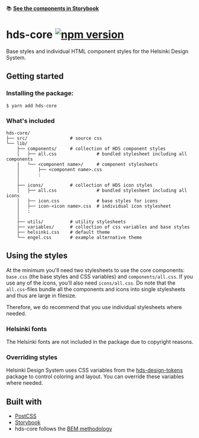 :books: [**See the components in Storybook**](https://city-of-helsinki.github.io/helsinki-design-system/storybook/core)

# hds-core [![npm version](https://badge.fury.io/js/hds-core.svg)](https://www.npmjs.com/package/hds-core)

Base styles and individual HTML component styles for the Helsinki Design System.

## Getting started

### Installing the package:

```
$ yarn add hds-core
```

### What's included

```
hds-core/
├── src/                # source css
└── lib/
    ├── components/     # collection of HDS component styles
    │   ├── all.css               # bundled stylesheet including all components
    |   └── <component name>/     # component stylesheets
    │       ├── <component name>.css
    │       :
    │
    ├── icons/          # collection of HDS icon styles
    │   ├── all.css               # bundled stylesheet including all icons
    │   ├── icon.css              # base styles for icons
    │   ├── icon-<icon name>.css  # individual icon stylesheet
    │   :
    │
    ├── utils/          # utility stylesheets
    ├── variables/      # collection of css variables and base styles
    ├── helsinki.css    # default theme
    └── engel.css       # example alternative theme
```

## Using the styles

At the minimum you'll need two stylesheets to use the core components: `base.css` (the base styles and CSS variables) and `components/all.css`. If you use any of the icons, you'll also need `icons/all.css`. Do note that the `all.css`-files bundle all the components and icons into single stylesheets and thus are large in filesize.

Therefore, we do recommend that you use individual stylesheets where needed.

### Helsinki fonts

The Helsinki fonts are not included in the package due to copyright reasons.

### Overriding styles

Helsinki Design System uses CSS variables from the [hds-design-tokens](https://www.npmjs.com/package/hds-design-tokens) package to control coloring and layout. You can override these variables where needed.

## Built with

- [PostCSS](https://github.com/postcss/postcss)
- [Storybook](https://storybook.js.org/)
- hds-core follows the [BEM methodology](http://getbem.com/)
